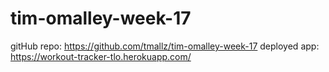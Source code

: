# tim-omalley-week-17

gitHub repo: https://github.com/tmallz/tim-omalley-week-17
deployed app: https://workout-tracker-tlo.herokuapp.com/
